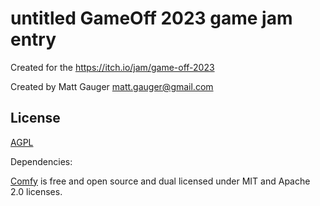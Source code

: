 # untitled GameOff 2023 game jam entry

Created for the https://itch.io/jam/game-off-2023

Created by Matt Gauger matt.gauger@gmail.com

## License

[AGPL](https://github.com/mathias/gameoff-2023/blob/main/LICENSE)

Dependencies:

[Comfy](https://github.com/darthdeus/comfy) is free and open source and dual licensed under MIT and Apache 2.0 licenses.
